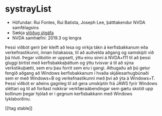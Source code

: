 # systrayList #

* Höfundar: Rui Fontes, Rui Batista, Joseph Lee, þátttakendur NVDA samfélagsins
* Sækja [stöðug útgáfa][1]
* NVDA samhæfni: 2019.3 og lengra

Þessi viðbót gerir þér kleift að lesa og virkja tákn á kerfisbakkanum eða verkefnastikunni, innan listakassa, til að auðvelda aðgang og samskipti við þá hluti.
Þegar viðbótin er uppsett, ýttu einu sinni á NVDA+f11 til að þessi gluggi birtist með kerfisbakkaþáttum og ýttu tvisvar á til að sýna verkstikuþætti, sem eru þau forrit sem eru í gangi.
Athugaðu að þú getur fengið aðgang að Windows kerfisbakkanum í hvaða skjálesarhugbúnaði sem er með Windows+B og verkefnastikunni með því að ýta á Windows+T.
Þessi viðbót er aðeins gagnleg til að gera umskiptin frá JAWS fyrir Windows sléttari og til að forðast nokkrar verkfæraábendingar sem gætu skotið upp kollinum þegar hjólað er í gegnum kerfisbakkann með Windows lyklaborðinu.

[[!tag stable]]

[1]: https://github.com/ruifontes/systrayList/releases/download/2024.01.07/systrayList-2024.01.07.nvda-addon
